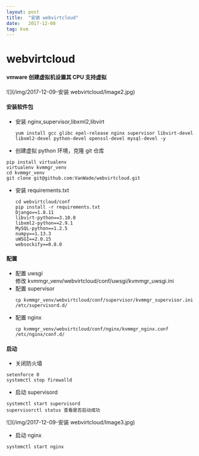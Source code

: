 ```yaml
---
layout: post
title:  "安装 webvirtcloud"
date:   2017-12-08
tag: kvm
---
```


# webvirtcloud
#### vmware 创建虚拟机设置其 CPU 支持虚拟

![](/img/2017-12-09-安装 webvirtcloud/Image2.jpg)

#### 安装软件包
* 安装 nginx,supervisor,libxml2,libvirt
    ```
    yum install gcc glibc epel-release nginx supervisor libvirt-devel libxml2-devel python-devel openssl-devel mysql-devel -y
    ```
* 创建虚拟 python 环境，克隆 git 仓库
```
pip install virtualenv
virtualenv kvmmgr_venv
cd kvmmgr_venv
git clone git@github.com:VanWade/webvirtcloud.git
```
* 安装 requirements.txt
    ```
    cd webvirtcloud/conf
    pip install -r requirements.txt
    Django==1.8.11
    libvirt-python==3.10.0
    libxml2-python==2.9.1
    MySQL-python==1.2.5
    numpy==1.13.3
    uWSGI==2.0.15
    websockify==0.8.0
    ```

#### 配置
* 配置 uwsgi  
  修改 kvmmgr_venv/webvirtcloud/conf/uwsgi/kvmmgr\_uwsgi.ini
* 配置 supervisor  
    ```
    cp kvmmgr_venv/webvirtcloud/conf/supervisor/kvmmgr_supervisor.ini /etc/supervisord.d/
    ```
* 配置 nginx  
    ```
    cp kvmmgr_venv/webvirtcloud/conf/nginx/kvmmgr_nginx.conf /etc/nginx/conf.d/
    ```

#### 启动

* 关闭防火墙
```
setenforce 0
systemctl stop firewalld
```
* 启动 supervisord
```
systemctl start supervisord
supervisorctl status 查看是否启动成功
```
![](/img/2017-12-09-安装 webvirtcloud/Image3.jpg)
* 启动 nginx
```
systemctl start nginx
```